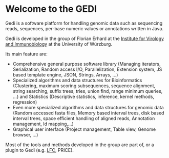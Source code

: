 # Welcome to the GEDI

Gedi is a software platform for handling genomic data such as sequencing reads, sequences, per-base numeric values or annotations written in Java.

Gedi is developed in the group of Florian Erhard at the [Institute for Virology and Immunobiology](http://www.virologie.uni-wuerzburg.de/ags_virologie/ag_erhard/) at the University of Würzburg.

Its main feature are:
* Comprehensive general purpose software library (Managing iterators, Serialization, Random access I/O, Parallelization, Extension system, JS based template engine, JSON, Strings, Arrays, ...)
* Specialized algorithms and data structures for Bioinformatics (Clustering, maximum scoring subsequences, sequence alignment, string searching, suffix trees, tries, union find, range minimum queries, ...) and Statistics (Descriptive statistics, inference, kernel methods, regression)
* Even more specialized algorithms and data structures for genomic data (Random accessed fasta files, Memory based interval trees, disk based interval trees, space efficient handling of aligned reads, Annotation management, Id mapping,...)
* Graphical user interface (Project management, Table view, Genome browser, ...)

Most of the tools and methods developed in the group are part of, or a plugin to Gedi (e.g. [LFC](https://www.ncbi.nlm.nih.gov/pubmed/26160885), PRICE).

